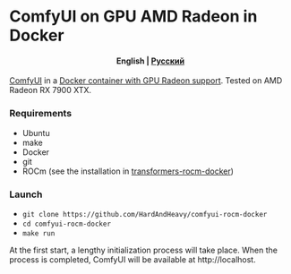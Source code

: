 # ComfyUI on GPU AMD Radeon in Docker

<h4 align="center">
    <p>
        <b>English</b> |
        <a href="https://github.com/HardAndHeavy/comfyui-rocm-docker/blob/main/docs/README_ru.md">Русский</a>
    </p>
</h4>

[ComfyUI](https://github.com/comfyanonymous/ComfyUI) in a [Docker container with GPU Radeon support](https://hub.docker.com/repository/docker/hardandheavy/comfyui-rocm/general). Tested on AMD Radeon RX 7900 XTX.

### Requirements
- Ubuntu
- make
- Docker
- git
- ROCm (see the installation in [transformers-rocm-docker](https://github.com/HardAndHeavy/transformers-rocm-docker?tab=readme-ov-file#install-rocm))

### Launch
- `git clone https://github.com/HardAndHeavy/comfyui-rocm-docker`
- `cd comfyui-rocm-docker`
- `make run`

At the first start, a lengthy initialization process will take place. When the process is completed, ComfyUI will be available at http://localhost.
